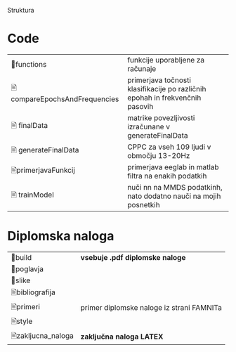 Struktura

# Code
|||
|--|--|
| 📁functions | funkcije uporabljene za računaje |
| 🖹 compareEpochsAndFrequencies|  primerjava točnosti klasifikacije po različnih epohah in frekvenčnih pasovih |
| 🖹 finalData |  matrike povezljivosti izračunane v generateFinalData |
| 🖹 generateFinalData |  CPPC za vseh 109 ljudi v območju 13-20Hz |
| 🖹primerjavaFunkcij | primerjava eeglab in matlab filtra na enakih podatkih |
| 🖹 trainModel | nuči nn na MMDS podatkinh, nato dodatno nauči na mojih posnetkih |

#  Diplomska naloga
|||
|--|--|
|📁build | **vsebuje .pdf diplomske naloge**|
|📁poglavja| |
|📁slike| |
|🖹bibliografija| |
|🖹primeri | primer diplomske naloge iz strani FAMNITa|
|🖹style|
|🖹zakljucna_naloga | **zaključna naloga LATEX**|
